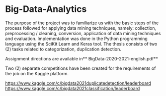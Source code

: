 # Big-Data-Analytics

The purpose of the project was to familiarize us with the basic steps of the process followed
for applying data mining techniques, namely: collection, preprocessing / cleaning,
conversion, application of data mining techniques and evaluation. Implementation was
done in the Python programming language using the SciKit Learn and Keras tool. The thesis
consists of two (2) tasks related to categorization, duplication detection. 

Assignment directions are available in** BigData-2020-2021-english.pdf**

Two (2) separate
competitions have been created for the requirements of the job on the Kaggle platform.

https://www.kaggle.com/c/bigdata2021duplicatedetection/leaderboard
https://www.kaggle.com/c/bigdata2021classification/leaderboard
